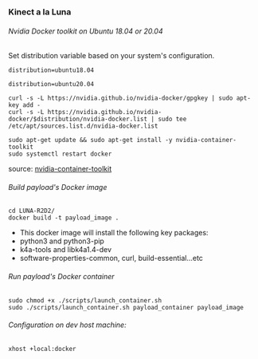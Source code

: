 ###  Kinect a la Luna

###### Nvidia Docker toolkit on Ubuntu 18.04 or 20.04
Set distribution variable based on your system's configuration.
```
distribution=ubuntu18.04

distribution=ubuntu20.04
```
```
curl -s -L https://nvidia.github.io/nvidia-docker/gpgkey | sudo apt-key add -
curl -s -L https://nvidia.github.io/nvidia-docker/$distribution/nvidia-docker.list | sudo tee /etc/apt/sources.list.d/nvidia-docker.list

sudo apt-get update && sudo apt-get install -y nvidia-container-toolkit
sudo systemctl restart docker
```
source: [nvidia-container-toolkit](https://github.com/NVIDIA/nvidia-docker/issues/1186)

###### Build payload's Docker image
```
cd LUNA-R2D2/
docker build -t payload_image .
```
* This docker image will install the following key packages:
 * python3 and python3-pip
 * k4a-tools and libk4a1.4-dev
 * software-properties-common, curl, build-essential...etc

###### Run payload's Docker container
```
sudo chmod +x ./scripts/launch_container.sh
sudo ./scripts/launch_container.sh payload_container payload_image
```

###### Configuration on dev host machine:
```
xhost +local:docker
```
